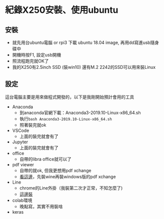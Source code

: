 # 紀錄X250安裝、使用ubuntu

## 安裝
- 就先用台ubuntu電腦 or rpi3 下載 ubuntu 18.04 image, 再用dd寫進usb隨身碟中
- 開機時按F1, 設定usb開機
- 照流程跑完就OK了
- 我的X250有2.5inch SSD (裝win10) 還有M.2 2242的SSD可以用來裝Linux

## 設定
這台電腦主要是用來做程式開發的，以下是我剛開始預計會用的工具

- Anaconda
  - 到anaconda官網下載：Anaconda3-2019.10-Linux-x86_64.sh
  - 執行`bash Anaconda3-2019.10-Linux-x86_64.sh`
  - 照著裝完就ok
- VSCode
  - 上面的裝完就會有了
- Jupyter
  - 上面的裝完就會有了
- office
  - 自帶的libra office就可以了
- pdf viewer
  - 自帶的就ok, 但我更想用pdf xchange
  - [看這邊](https://wiki.ubuntu-tw.org/index.php?title=PDF_Xchange_viewer)，先裝wine再裝windows版的pdf xchange
- Line
  - chrome的Line外掛（我裝第二次才正常，不知怎麼了)
  - [這邊裝](https://chrome.google.com/webstore/detail/line/menkifleemblimdogmoihpfopnplikde?hl=zh-TW)
- colab環境
  - 晚點寫，其實不用裝啥
- keras
